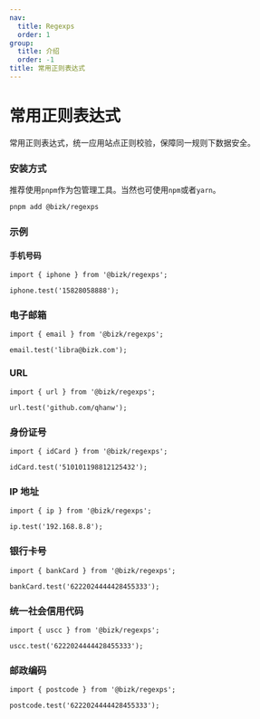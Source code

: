 ```yaml
---
nav:
  title: Regexps
  order: 1
group:
  title: 介绍
  order: -1
title: 常用正则表达式
---
```


# 常用正则表达式

常用正则表达式，统一应用站点正则校验，保障同一规则下数据安全。

### 安装方式

推荐使用`pnpm`作为包管理工具。当然也可使用`npm`或者`yarn`。

```bash
pnpm add @bizk/regexps
```

### 示例

#### 手机号码

```tsx | pure
import { iphone } from '@bizk/regexps';

iphone.test('15828058888');
```

### 电子邮箱

```tsx | pure
import { email } from '@bizk/regexps';

email.test('libra@bizk.com');
```

### URL

```tsx | pure
import { url } from '@bizk/regexps';

url.test('github.com/qhanw');
```

### 身份证号

```tsx | pure
import { idCard } from '@bizk/regexps';

idCard.test('510101198812125432');
```

### IP 地址

```tsx | pure
import { ip } from '@bizk/regexps';

ip.test('192.168.8.8');
```

### 银行卡号

```tsx | pure
import { bankCard } from '@bizk/regexps';

bankCard.test('6222024444428455333');
```

### 统一社会信用代码

```tsx | pure
import { uscc } from '@bizk/regexps';

uscc.test('6222024444428455333');
```

### 邮政编码

```tsx | pure
import { postcode } from '@bizk/regexps';

postcode.test('6222024444428455333');
```
